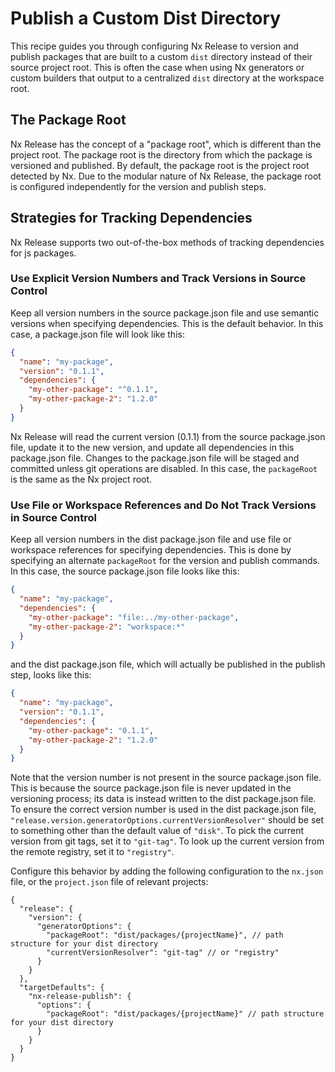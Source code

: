 # Publish a Custom Dist Directory

This recipe guides you through configuring Nx Release to version and publish packages that are built to a custom `dist` directory instead of their source project root. This is often the case when using Nx generators or custom builders that output to a centralized `dist` directory at the workspace root.

## The Package Root

Nx Release has the concept of a "package root", which is different than the project root. The package root is the directory from which the package is versioned and published. By default, the package root is the project root detected by Nx. Due to the modular nature of Nx Release, the package root is configured independently for the version and publish steps.

## Strategies for Tracking Dependencies

Nx Release supports two out-of-the-box methods of tracking dependencies for js packages.

### Use Explicit Version Numbers and Track Versions in Source Control

Keep all version numbers in the source package.json file and use semantic versions when specifying dependencies. This is the default behavior. In this case, a package.json file will look like this:

```json
{
  "name": "my-package",
  "version": "0.1.1",
  "dependencies": {
    "my-other-package": "^0.1.1",
    "my-other-package-2": "1.2.0"
  }
}
```

Nx Release will read the current version (0.1.1) from the source package.json file, update it to the new version, and update all dependencies in this package.json file. Changes to the package.json file will be staged and committed unless git operations are disabled. In this case, the `packageRoot` is the same as the Nx project root.

### Use File or Workspace References and Do Not Track Versions in Source Control

Keep all version numbers in the dist package.json file and use file or workspace references for specifying dependencies. This is done by specifying an alternate `packageRoot` for the version and publish commands. In this case, the source package.json file looks like this:

```json
{
  "name": "my-package",
  "dependencies": {
    "my-other-package": "file:../my-other-package",
    "my-other-package-2": "workspace:*"
  }
}
```

and the dist package.json file, which will actually be published in the publish step, looks like this:

```json
{
  "name": "my-package",
  "version": "0.1.1",
  "dependencies": {
    "my-other-package": "0.1.1",
    "my-other-package-2": "1.2.0"
  }
}
```

Note that the version number is not present in the source package.json file. This is because the source package.json file is never updated in the versioning process; its data is instead written to the dist package.json file. To ensure the correct version number is used in the dist package.json file, `"release.version.generatorOptions.currentVersionResolver"` should be set to something other than the default value of `"disk"`. To pick the current version from git tags, set it to `"git-tag"`. To look up the current version from the remote registry, set it to `"registry"`.

Configure this behavior by adding the following configuration to the `nx.json` file, or the `project.json` file of relevant projects:

```jsonc {% fileName="nx.json" %}
{
  "release": {
    "version": {
      "generatorOptions": {
        "packageRoot": "dist/packages/{projectName}", // path structure for your dist directory
        "currentVersionResolver": "git-tag" // or "registry"
      }
    }
  },
  "targetDefaults": {
    "nx-release-publish": {
      "options": {
        "packageRoot": "dist/packages/{projectName}" // path structure for your dist directory
      }
    }
  }
}
```
